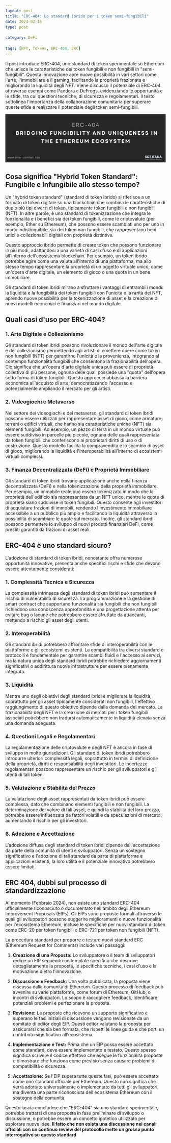 ```yaml
---
layout: post
title: "ERC-404: Lo standard ibrido per i token semi-fungibili"
date: 2024-02-16 
type: post

category: DeFi

tags: [NFT, Tokens, ERC-404, ERC]
---
```

Il post introduce ERC-404, uno standard di token sperimentale su Ethereum che unisce le caratteristiche dei token fungibili e non fungibili in "semi-fungibili". Questa innovazione apre nuove possibilità in vari settori come l'arte, l'immobiliare e il gaming, facilitando la proprietà frazionata e migliorando la liquidità degli NFT. Viene discusso il potenziale di ERC-404 attraverso esempi come Pandora e DeFrogs, evidenziando le opportunità e le sfide, tra cui questioni tecniche, di sicurezza e regolamentari. Il testo sottolinea l'importanza della collaborazione comunitaria per superare queste sfide e realizzare il potenziale degli token semi-fungibili.

![cover](/assets/images/erc-404-cover.png)

## Cosa significa "Hybrid Token Standard": Fungibile e Infungibile allo stesso tempo?

Un "hybrid token standard" (standard di token ibrido) si riferisce a un formato di token digitale su una blockchain che combina le caratteristiche di due o più tipi diversi di token, tipicamente token fungibili e non fungibili (NFT). In altre parole, è uno standard di tokenizzazione che integra le funzionalità e i benefici sia dei token fungibili, come le criptovalute (per esempio, Ether su Ethereum), che possono essere scambiati uno per uno in modo indistinguibile, sia dei token non fungibili, che rappresentano beni unici e collezionabili digitali con proprietà distintive.

Questo approccio ibrido permette di creare token che possono funzionare in più modi, adattandosi a una varietà di casi d'uso e di applicazioni all'interno dell'ecosistema blockchain. Per esempio, un token ibrido potrebbe agire come una valuta all'interno di una piattaforma, ma allo stesso tempo rappresentare la proprietà di un oggetto virtuale unico, come un'opera d'arte digitale, un elemento di gioco o una quota in un bene immobiliare.

Gli standard di token ibridi mirano a sfruttare i vantaggi di entrambi i mondi: la liquidità e la fungibilità dei token fungibili con l'unicità e la rarità dei NFT, aprendo nuove possibilità per la tokenizzazione di asset e la creazione di nuovi modelli economici e finanziari nel mondo digitale.

## Quali casi d'uso per ERC-404?

### 1. **Arte Digitale e Collezionismo**
Gli standard di token ibridi possono rivoluzionare il mondo dell'arte digitale e del collezionismo permettendo agli artisti di emettere opere come token non fungibili (NFT) per garantirne l'unicità e la provenienza, integrando al contempo funzionalità fungibili che consentono la frazionabilità dell'opera. Ciò significa che un'opera d'arte digitale unica può essere di proprietà collettiva di più persone, ognuna delle quali possiede una "quota" dell'opera sotto forma di token fungibili. Questo approccio abbassa la barriera economica all'acquisto di arte, democratizzando l'accesso e potenzialmente ampliando il mercato per gli artisti.

### 2. **Videogiochi e Metaverso**
Nel settore dei videogiochi e del metaverso, gli standard di token ibridi possono essere utilizzati per rappresentare asset di gioco, come armature, terreni o edifici virtuali, che hanno sia caratteristiche uniche (NFT) sia elementi fungibili. Ad esempio, un pezzo di terra in un mondo virtuale può essere suddiviso in parcelle più piccole, ognuna delle quali rappresentata da token fungibili che conferiscono ai proprietari diritti di uso o di costruzione. Questo modello facilita la compravendita e lo scambio di asset di gioco, migliorando la liquidità e l'interoperabilità all'interno di ecosistemi virtuali complessi.

### 3. **Finanza Decentralizzata (DeFi) e Proprietà Immobiliare**
Gli standard di token ibridi trovano applicazione anche nella finanza decentralizzata (DeFi) e nella tokenizzazione della proprietà immobiliare. Per esempio, un immobile reale può essere tokenizzato in modo che la proprietà dell'edificio sia rappresentata da un NFT unico, mentre le quote di proprietà siano suddivise in token fungibili. Questo consente agli investitori di acquistare frazioni di immobili, rendendo l'investimento immobiliare accessibile a un pubblico più ampio e facilitando la liquidità attraverso la possibilità di scambiare le quote sul mercato. Inoltre, gli standard ibridi possono permettere lo sviluppo di nuovi prodotti finanziari DeFi, come prestiti garantiti da frazioni di asset reali.


## ERC-404 è uno standard sicuro?

L'adozione di standard di token ibridi, nonostante offra numerose opportunità innovative, presenta anche specifici rischi e sfide che devono essere attentamente considerati:

### 1. **Complessità Tecnica e Sicurezza**
La complessità intrinseca degli standard di token ibridi può aumentare il rischio di vulnerabilità di sicurezza. La programmazione e la gestione di smart contract che supportano funzionalità sia fungibili che non fungibili richiedono una conoscenza approfondita e una progettazione attenta per evitare bug o lacune che potrebbero essere sfruttate da attaccanti, mettendo a rischio gli asset degli utenti.

### 2. **Interoperabilità**
Gli standard ibridi potrebbero affrontare sfide di interoperabilità con le piattaforme e gli ecosistemi esistenti. La compatibilità tra diversi standard e protocolli è fondamentale per garantire scambi fluidi e l'accesso ai servizi, ma la natura unica degli standard ibridi potrebbe richiedere aggiornamenti significativi o addirittura nuove infrastrutture per essere pienamente integrata.

### 3. **Liquidità**
Mentre uno degli obiettivi degli standard ibridi è migliorare la liquidità, soprattutto per gli asset tipicamente considerati non fungibili, l'effettivo raggiungimento di questo obiettivo dipende dalla domanda del mercato. La frazionabilità degli NFT e la creazione di mercati per i token fungibili associati potrebbero non tradursi automaticamente in liquidità elevata senza una domanda adeguata.

### 4. **Questioni Legali e Regolamentari**
La regolamentazione delle criptovalute e degli NFT è ancora in fase di sviluppo in molte giurisdizioni. Gli standard di token ibridi potrebbero introdurre ulteriori complessità legali, soprattutto in termini di definizione della proprietà, diritti e responsabilità degli investitori. Le incertezze regolamentari possono rappresentare un rischio per gli sviluppatori e gli utenti di tali token.

### 5. **Valutazione e Stabilità del Prezzo**
La valutazione degli asset rappresentati da token ibridi può essere complessa, dato che combinano elementi fungibili e non fungibili. La determinazione del valore di tali asset, e quindi la stabilità del loro prezzo, potrebbe essere influenzata da fattori volatili e da speculazioni di mercato, aumentando il rischio per gli investitori.

### 6. **Adozione e Accettazione**
L'adozione diffusa degli standard di token ibridi dipende dall'accettazione da parte della comunità di utenti e sviluppatori. Senza un sostegno significativo e l'adozione di tali standard da parte di piattaforme e applicazioni esistenti, la loro utilità e il potenziale innovativo potrebbero essere limitati.

## ERC 404, dubbi sul processo di standardizzazione

Al momento (Febbraio 2024), non esiste uno standard ERC-404 ufficialmente riconosciuto o documentato nell'ambito degli Ethereum Improvement Proposals (EIPs). Gli EIPs sono proposte formali attraverso le quali gli sviluppatori possono suggerire miglioramenti o nuove funzionalità per l'ecosistema Ethereum, incluse le specifiche per nuovi standard di token come ERC-20 per token fungibili o ERC-721 per token non fungibili (NFT).

La procedura standard per proporre e testare nuovi standard ERC (Ethereum Request for Comments) include vari passaggi:

1. **Creazione di una Proposta:** Lo sviluppatore o il team di sviluppatori redige un EIP seguendo un template specifico che descrive dettagliatamente la proposta, le specifiche tecniche, i casi d'uso e la motivazione dietro l'innovazione.

2. **Discussione e Feedback:** Una volta pubblicata, la proposta viene discussa dalla comunità di Ethereum. Questo processo di feedback può avvenire su varie piattaforme, come forum di Ethereum, GitHub, o incontri di sviluppatori. Lo scopo è raccogliere feedback, identificare potenziali problemi e perfezionare la proposta.

3. **Revisione:** Le proposte che ricevono un supporto significativo e superano le fasi iniziali di discussione vengono revisionate da un comitato di editor degli EIP. Questi editor valutano la proposta per assicurarsi che sia ben formata, che rispetti le linee guida e che porti un contributo significativo all'ecosistema.

4. **Implementazione e Test:** Prima che un EIP possa essere accettato come standard, deve essere implementato e testato. Questo spesso significa scrivere il codice effettivo che esegue le funzionalità proposte e dimostrare che funziona come previsto senza causare problemi di compatibilità o sicurezza.

5. **Accettazione:** Se l'EIP supera tutte queste fasi, può essere accettato come uno standard ufficiale per Ethereum. Questo non significa che verrà adottato universalmente o implementato da tutti gli sviluppatori, ma diventa una parte riconosciuta dell'ecosistema Ethereum con il sostegno della comunità.

Questo lascia concludere che "ERC-404" sia uno standard sperimentale, potrebbe trattarsi di una proposta in fase preliminare di sviluppo o discussione, o potrebbe essere un concetto ipotetico utilizzato per esplorare nuove idee. **Il fatto che non esista una discussione nei canali ufficiali con un continuo review del protocollo mette un grosso punto interrogativo su questo standard**